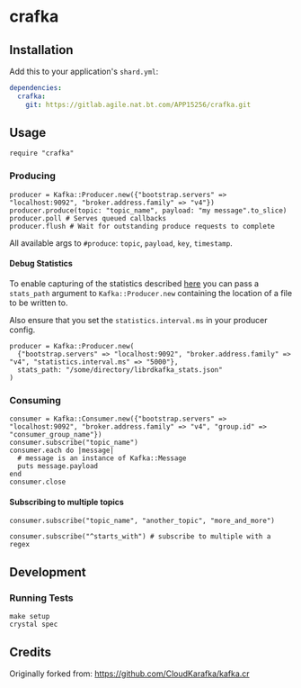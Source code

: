 # crafka



## Installation

Add this to your application's `shard.yml`:

```yaml
dependencies:
  crafka:
    git: https://gitlab.agile.nat.bt.com/APP15256/crafka.git
```

## Usage

```crystal
require "crafka"
```

### Producing
```crystal
producer = Kafka::Producer.new({"bootstrap.servers" => "localhost:9092", "broker.address.family" => "v4"})
producer.produce(topic: "topic_name", payload: "my message".to_slice)
producer.poll # Serves queued callbacks
producer.flush # Wait for outstanding produce requests to complete
```
All available args to `#produce`: `topic`, `payload`, `key`, `timestamp`.

#### Debug Statistics

To enable capturing of the statistics described [here](https://github.com/confluentinc/librdkafka/blob/master/STATISTICS.md) you can pass a `stats_path` argument to `Kafka::Producer.new` containing the location of a file to be written to.

Also ensure that you set the `statistics.interval.ms` in your producer config.

```crystal
producer = Kafka::Producer.new(
  {"bootstrap.servers" => "localhost:9092", "broker.address.family" => "v4", "statistics.interval.ms" => "5000"},
  stats_path: "/some/directory/librdkafka_stats.json"
)
```

### Consuming
```crystal
consumer = Kafka::Consumer.new({"bootstrap.servers" => "localhost:9092", "broker.address.family" => "v4", "group.id" => "consumer_group_name"})
consumer.subscribe("topic_name")
consumer.each do |message|
  # message is an instance of Kafka::Message
  puts message.payload
end
consumer.close
```

#### Subscribing to multiple topics
```crystal
consumer.subscribe("topic_name", "another_topic", "more_and_more")

consumer.subscribe("^starts_with") # subscribe to multiple with a regex
```

## Development

### Running Tests
```
make setup
crystal spec
```

## Credits
Originally forked from: https://github.com/CloudKarafka/kafka.cr
